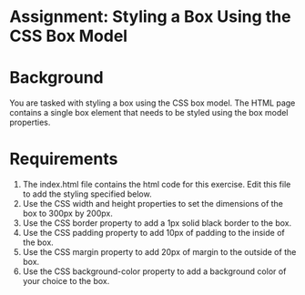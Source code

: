 # Assignment: Styling a Box Using the CSS Box Model

# Background

You are tasked with styling a box using the CSS box model. The HTML page contains a single box element that needs to be styled using the box model properties.

# Requirements

1. The index.html file contains the html code for this exercise. Edit this file to add the styling specified below.
2. Use the CSS width and height properties to set the dimensions of the box to 300px by 200px.
3. Use the CSS border property to add a 1px solid black border to the box.
4. Use the CSS padding property to add 10px of padding to the inside of the box.
5. Use the CSS margin property to add 20px of margin to the outside of the box.
6. Use the CSS background-color property to add a background color of your choice to the box.
